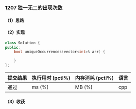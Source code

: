 ### 1207 独一无二的出现次数

#### （1）思路

#### （2）实现

```cpp
class Solution {
public:
    bool uniqueOccurrences(vector<int>& arr) {

    }
};
```

| 提交结果 | 执行用时 (pctl%) | 内存消耗 (pctl%) | 语言 |
|:---------|:-----------------|:-----------------|:-----|
| 通过     |  ms (%)   |  MB (%)  | cpp  |

#### （3）收获
